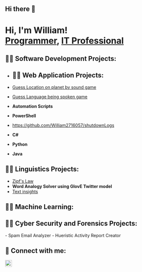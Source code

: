 ## Hi there 👋

<h1>Hi, I'm William! <br/><a href="https://github.com/William2716057">Programmer</a>, <a href="https://www.linkedin.com/in/william-spriggs-733a56181/">IT Professional</a>

<h2>👨‍💻 Software Development Projects:</h2>

- <h2>👨‍💻 Web Application Projects:</h2>
 - [Guess Location on planet by sound game](https://github.com/William2716057/soundGuess)
 - [Guess Language being spoken game](https://github.com/William2716057/languageGuess)
 
- <b>Automation Scripts</b>

- <b>PowerShell</b>
- https://github.com/William2716057/shutdownLogs

- <b>C# </b>

- <b>Python </b>

- <b>Java </b>


<h2>👨‍💻 Linguistics Projects:</h2>

- [Zipf's Law](https://github.com/William2716057/zipfsLaw)
- <b>Word Analogy Solver using GlovE Twitter model</b>
- [Text insights](https://github.com/William2716057/textInsights) 
<h2>👨‍💻 Machine Learning:</h2>

<h2>👨‍💻 Cyber Security and Forensics Projects:</h2>
- Spam Email Analyzer
- Hueristic Activity Report Creator

<h2> 🤳 Connect with me:</h2>


[<img align="left" alt="William | LinkedIn" width="22px" src="https://cdn.jsdelivr.net/npm/simple-icons@v3/icons/linkedin.svg" />][linkedin]

[linkedin]: https://www.linkedin.com/in/william-spriggs-733a56181/
[hackthebx]: https://app.hackthebox.com/profile/overview


